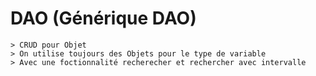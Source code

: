 # DAO (Générique DAO)
    > CRUD pour Objet
    > On utilise toujours des Objets pour le type de variable
    > Avec une foctionnalité recherecher et rechercher avec intervalle